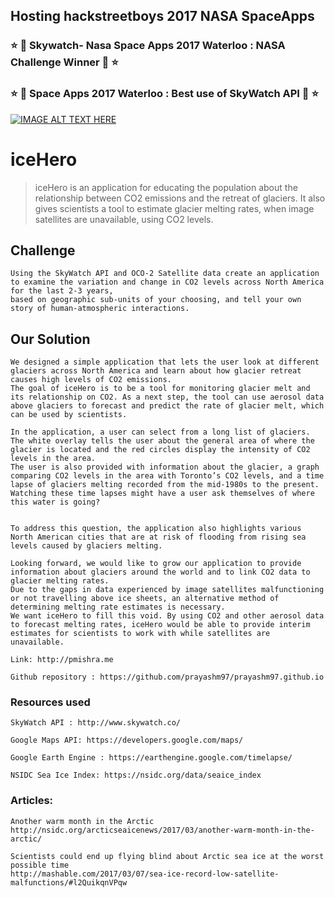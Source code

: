 
## Hosting hackstreetboys 2017 NASA SpaceApps

### ⭐️ 🚀 Skywatch- Nasa Space Apps 2017 Waterloo : NASA Challenge Winner 🚀 ⭐️ 
### ⭐️ 🚀 Space Apps 2017 Waterloo : Best use of SkyWatch API 🚀 ⭐️ 

[![IMAGE ALT TEXT HERE](http://img.youtube.com/vi/IBPh9Sa0lUU/0.jpg)](http://www.youtube.com/watch?v=IBPh9Sa0lUU)

# iceHero
>iceHero is an application for educating the population about the relationship between CO2 emissions and the retreat of glaciers. 
>It also gives scientists a tool to estimate glacier melting rates, when image satellites are unavailable, using CO2 levels.

## Challenge 
```
Using the SkyWatch API and OCO-2 Satellite data create an application to examine the variation and change in CO2 levels across North America for the last 2-3 years, 
based on geographic sub-units of your choosing, and tell your own story of human-atmospheric interactions.
```
## Our Solution
```
We designed a simple application that lets the user look at different glaciers across North America and learn about how glacier retreat causes high levels of CO2 emissions. 
The goal of iceHero is to be a tool for monitoring glacier melt and its relationship on CO2. As a next step, the tool can use aerosol data above glaciers to forecast and predict the rate of glacier melt, which can be used by scientists.

In the application, a user can select from a long list of glaciers. 
The white overlay tells the user about the general area of where the glacier is located and the red circles display the intensity of CO2 levels in the area. 
The user is also provided with information about the glacier, a graph comparing CO2 levels in the area with Toronto’s CO2 levels, and a time lapse of glaciers melting recorded from the mid-1980s to the present. 
Watching these time lapses might have a user ask themselves of where this water is going?


To address this question, the application also highlights various North American cities that are at risk of flooding from rising sea levels caused by glaciers melting.

Looking forward, we would like to grow our application to provide information about glaciers around the world and to link CO2 data to glacier melting rates. 
Due to the gaps in data experienced by image satellites malfunctioning or not travelling above ice sheets, an alternative method of determining melting rate estimates is necessary. 
We want iceHero to fill this void. By using CO2 and other aerosol data to forecast melting rates, iceHero would be able to provide interim estimates for scientists to work with while satellites are unavailable.

```
```
Link: http://pmishra.me

Github repository : https://github.com/prayashm97/prayashm97.github.io

```

### Resources used
```
SkyWatch API : http://www.skywatch.co/

Google Maps API: https://developers.google.com/maps/

Google Earth Engine : https://earthengine.google.com/timelapse/

NSIDC Sea Ice Index: https://nsidc.org/data/seaice_index
```

### Articles:
```
Another warm month in the Arctic http://nsidc.org/arcticseaicenews/2017/03/another-warm-month-in-the-arctic/

Scientists could end up flying blind about Arctic sea ice at the worst possible time 
http://mashable.com/2017/03/07/sea-ice-record-low-satellite-malfunctions/#l2QuikqnVPqw
```
